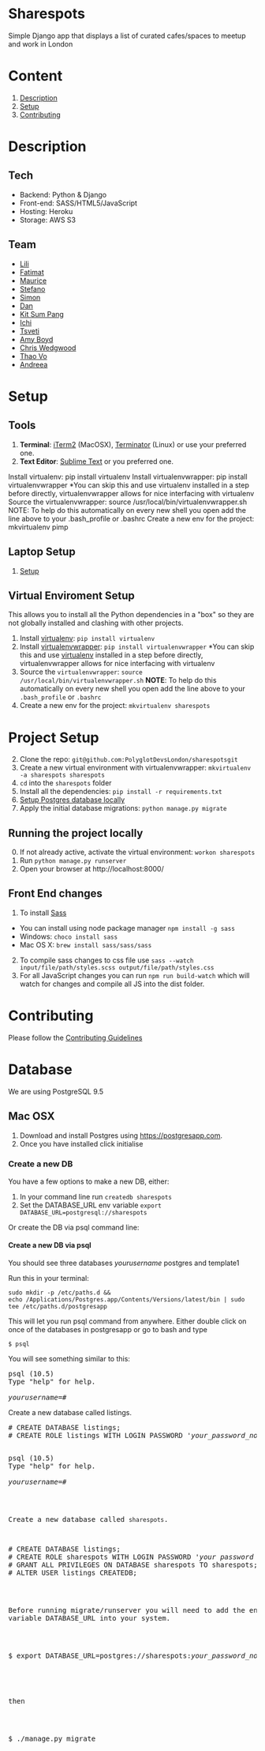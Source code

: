 # Sharespots
Simple Django app that displays a list of curated cafes/spaces to meetup and work in London

# Content

1. [Description](#description)
4. [Setup](#setup)
5. [Contributing](#contributing)


# Description

## Tech
- Backend: Python & Django
- Front-end: SASS/HTML5/JavaScript
- Hosting: Heroku
- Storage: AWS S3

## Team
- [Lili](https://github.com/lili2311)
- [Fatimat](https://github.com/gbaja)
- [Maurice](https://github.com/mbanerjeepalmer)
- [Stefano](https://github.com/CianciuStyles)
- [Simon](https://github.com/simonRedwards)
- [Dan](https://github.com/snowkuma)
- [Kit Sum Pang](https://github.com/ktsmpng)
- [Ichi](https://github.com/icicleta)
- [Tsveti](https://github.com/tsvetelinak0)
- [Amy Boyd](https://github.com/amyboyd)
- [Chris Wedgwood](https://github.com/chriswedgwood)
- [Thao Vo](https://github.com/littlethao)
- [Andreea](https://github.com/etiquetteX)

# Setup
## Tools
1. **Terminal**: [iTerm2](https://www.iterm2.com/) (MacOSX), [Terminator](http://gnometerminator.blogspot.co.uk/p/introduction.html) (Linux) or use your preferred one.
2. **Text Editor**: [Sublime Text](http://www.sublimetext.com/) or you preferred one.

 Install virtualenv: pip install virtualenv
Install virtualenvwrapper: pip install virtualenvwrapper *You can skip this and use virtualenv installed in a step before directly, virtualenvwrapper allows for nice interfacing with virtualenv
Source the virtualenvwrapper: source /usr/local/bin/virtualenvwrapper.sh NOTE: To help do this automatically on every new shell you open add the line above to your .bash_profile or .bashrc
Create a new env for the project: mkvirtualenv pimp

## Laptop Setup
1. [Setup](https://github.com/PolyglotDevsLondon/setup/wiki)


## Virtual Enviroment Setup
This allows you to install all the Python dependencies in a "box" so they are not globally installed and clashing with other projects.
1. Install [virtualenv](https://virtualenv.pypa.io/en/stable/):
	`pip install virtualenv`
2. Install [virtualenvwrapper](https://virtualenvwrapper.readthedocs.io/en/latest/install.html):
	`pip install virtualenvwrapper`
	*You can skip this and use [virtualenv](https://virtualenv.pypa.io/en/stable/) installed in a step before directly, virtualenvwrapper allows for nice interfacing with virtualenv
3. Source the `virtualenvwrapper`:
	`source /usr/local/bin/virtualenvwrapper.sh`
	**NOTE**: To help do this automatically on every new shell you open add the line above to your `.bash_profile` or  `.bashrc`
4. Create a new env for the project:
	 `mkvirtualenv sharespots`


# Project Setup
2. Clone the repo: `git@github.com:PolyglotDevsLondon/sharespotsgit`
3. Create a new virtual environment with virtualenvwrapper: `mkvirtualenv -a sharespots sharespots`
4. `cd` into the `sharespots` folder
5. Install all the dependencies: `pip install -r requirements.txt`
6. [Setup Postgres database locally](#database)
7. Apply the initial database migrations: `python manage.py migrate`

## Running the project locally
0. If not already active, activate the virtual environment: `workon sharespots`
1. Run `python manage.py runserver`
2. Open your browser at http://localhost:8000/


## Front End changes
1. To install [Sass](https://sass-lang.com/install)
- You can install using node package manager `npm install -g sass`
- Windows: `choco install sass`
- Mac OS X: `brew install sass/sass/sass`
2. To compile sass changes to css file use `sass --watch input/file/path/styles.scss output/file/path/styles.css`
3. For all JavaScript changes you can run `npm run build-watch` which will watch for changes and compile all JS into the dist folder.
# Contributing
Please follow the [Contributing Guidelines](CONTRIBUTING.md)

# Database

We are using PostgreSQL 9.5

## Mac OSX

1. Download and install Postgres using https://postgresapp.com.
2. Once you have installed click initialise


### Create a new DB

You have a few options to make a new DB, either:

1. In your command line run `createdb sharespots`
2. Set the DATABASE_URL env variable `export DATABASE_URL=postgresql://sharespots`

Or create the DB via psql command line:
#### Create a new DB via psql
You should see three databases _yourusername_ postgres and template1

Run this in your terminal:
```
sudo mkdir -p /etc/paths.d &&
echo /Applications/Postgres.app/Contents/Versions/latest/bin | sudo tee /etc/paths.d/postgresapp
```

This will let you run psql command from anywhere. Either double click on once of the databases in postgresapp
or go to bash and type

```
$ psql
```
You will see something similar to this:

<pre>
psql (10.5)
Type "help" for help.

<i>yourusername</i>=#
</pre>

Create a new database called listings.

<pre>
# CREATE DATABASE listings;
# CREATE ROLE listings WITH LOGIN PASSWORD '<i>your_password_not_this</i>';

<pre>
psql (10.5)
Type "help" for help.

<i>yourusername</i>=#
</pre>

Create a new database called `sharespots`.

<pre>
# CREATE DATABASE listings;
# CREATE ROLE sharespots WITH LOGIN PASSWORD '<i>your password not this</i>';
# GRANT ALL PRIVILEGES ON DATABASE sharespots TO sharespots;
# ALTER USER listings CREATEDB;
</pre>

Before running migrate/runserver you will need to add the environment variable
DATABASE_URL into your system.

<pre>

$ export DATABASE_URL=postgres://sharespots:<i>your_password_not_this</i>@127.0.0.1:5432/sharespots

</pre>

then

<pre>

$ ./manage.py migrate

</pre>
